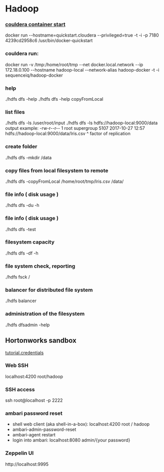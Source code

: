 # Hadoop

### [couldera container start](https://www.cloudera.com/documentation/enterprise/latest/topics/quickstart_docker_container.html#cloudera_docker_container)
docker run --hostname=quickstart.cloudera --privileged=true -t -i -p 7180 4239cd2958c6 /usr/bin/docker-quickstart

### couldera run:
docker run -v /tmp:/home/root/tmp --net docker.local.network --ip 172.18.0.100 --hostname hadoop-local --network-alias hadoop-docker -t -i sequenceiq/hadoop-docker 

### help
./hdfs dfs -help
./hdfs dfs -help copyFromLocal

### list files
./hdfs dfs -ls /user/root/input
./hdfs dfs -ls hdfs://hadoop-local:9000/data
output example:
-rw-r--r--   1 root supergroup       5107 2017-10-27 12:57 hdfs://hadoop-local:9000/data/Iris.csv
             ^ factor of replication

### create folder
./hdfs dfs -mkdir /data 

### copy files from local filesystem to remote
./hdfs dfs -copyFromLocal /home/root/tmp/Iris.csv /data/

### file info ( disk usage )
./hdfs dfs -du -h

### file info ( disk usage )
./hdfs dfs -test 

### filesystem capacity
./hdfs dfs -df -h

### file system check, reporting
./hdfs fsck /

### balancer for distributed file system
./hdfs balancer

### administration of the filesystem
./hdfs dfsadmin -help


## Hortonworks sandbox
[tutorial.credentials](https://hortonworks.com/tutorial/learning-the-ropes-of-the-hortonworks-sandbox)

### Web SSH 
localhost:4200
root/hadoop

### SSH access
ssh root@localhost -p 2222


### ambari password reset
* shell web client (aka shell-in-a-box): 
localhost:4200 
root / hadoop
* ambari-admin-password-reset
* ambari-agent restart
* login into ambari:
localhost:8080
admin/{your password}


### Zeppelin UI
http://localhost:9995


